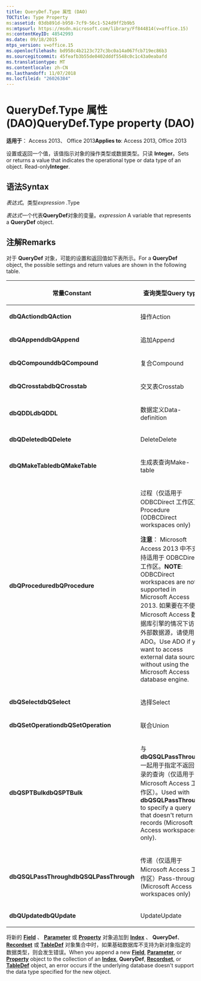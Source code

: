 ```yaml
---
title: QueryDef.Type 属性 (DAO)
TOCTitle: Type Property
ms:assetid: 03db891d-b958-7cf9-56c1-524d9ff2b9b5
ms:mtpsurl: https://msdn.microsoft.com/library/Ff844814(v=office.15)
ms:contentKeyID: 48542993
ms.date: 09/18/2015
mtps_version: v=office.15
ms.openlocfilehash: bd958c4b2123c727c3bc0a14a067fcb719ec86b3
ms.sourcegitcommit: 45feafb3b55de0402dddf5548c0c1c43a0eabafd
ms.translationtype: MT
ms.contentlocale: zh-CN
ms.lasthandoff: 11/07/2018
ms.locfileid: "26026384"
---
```

# <a name="querydeftype-property-dao"></a><span data-ttu-id="066e1-102">QueryDef.Type 属性 (DAO)</span><span class="sxs-lookup"><span data-stu-id="066e1-102">QueryDef.Type property (DAO)</span></span>


<span data-ttu-id="066e1-103">**适用于**： Access 2013、 Office 2013</span><span class="sxs-lookup"><span data-stu-id="066e1-103">**Applies to**: Access 2013, Office 2013</span></span>

<span data-ttu-id="066e1-p101">设置或返回一个值，该值指示对象的操作类型或数据类型。只读 **Integer**。</span><span class="sxs-lookup"><span data-stu-id="066e1-p101">Sets or returns a value that indicates the operational type or data type of an object. Read-only**Integer**.</span></span>

## <a name="syntax"></a><span data-ttu-id="066e1-106">语法</span><span class="sxs-lookup"><span data-stu-id="066e1-106">Syntax</span></span>

<span data-ttu-id="066e1-107">*表达式*。类型</span><span class="sxs-lookup"><span data-stu-id="066e1-107">*expression* .Type</span></span>

<span data-ttu-id="066e1-108">*表达式*一个代表**QueryDef**对象的变量。</span><span class="sxs-lookup"><span data-stu-id="066e1-108">*expression* A variable that represents a **QueryDef** object.</span></span>

## <a name="remarks"></a><span data-ttu-id="066e1-109">注解</span><span class="sxs-lookup"><span data-stu-id="066e1-109">Remarks</span></span>

<span data-ttu-id="066e1-110">对于 **QueryDef** 对象，可能的设置和返回值如下表所示。</span><span class="sxs-lookup"><span data-stu-id="066e1-110">For a **QueryDef** object, the possible settings and return values are shown in the following table.</span></span>

<table>
<colgroup>
<col style="width: 50%" />
<col style="width: 50%" />
</colgroup>
<thead>
<tr class="header">
<th><p><span data-ttu-id="066e1-111">常量</span><span class="sxs-lookup"><span data-stu-id="066e1-111">Constant</span></span></p></th>
<th><p><span data-ttu-id="066e1-112">查询类型</span><span class="sxs-lookup"><span data-stu-id="066e1-112">Query type</span></span></p></th>
</tr>
</thead>
<tbody>
<tr class="odd">
<td><p><span data-ttu-id="066e1-113"><strong>dbQAction</strong></span><span class="sxs-lookup"><span data-stu-id="066e1-113"><strong>dbQAction</strong></span></span></p></td>
<td><p><span data-ttu-id="066e1-114">操作</span><span class="sxs-lookup"><span data-stu-id="066e1-114">Action</span></span></p></td>
</tr>
<tr class="even">
<td><p><span data-ttu-id="066e1-115"><strong>dbQAppend</strong></span><span class="sxs-lookup"><span data-stu-id="066e1-115"><strong>dbQAppend</strong></span></span></p></td>
<td><p><span data-ttu-id="066e1-116">追加</span><span class="sxs-lookup"><span data-stu-id="066e1-116">Append</span></span></p></td>
</tr>
<tr class="odd">
<td><p><span data-ttu-id="066e1-117"><strong>dbQCompound</strong></span><span class="sxs-lookup"><span data-stu-id="066e1-117"><strong>dbQCompound</strong></span></span></p></td>
<td><p><span data-ttu-id="066e1-118">复合</span><span class="sxs-lookup"><span data-stu-id="066e1-118">Compound</span></span></p></td>
</tr>
<tr class="even">
<td><p><span data-ttu-id="066e1-119"><strong>dbQCrosstab</strong></span><span class="sxs-lookup"><span data-stu-id="066e1-119"><strong>dbQCrosstab</strong></span></span></p></td>
<td><p><span data-ttu-id="066e1-120">交叉表</span><span class="sxs-lookup"><span data-stu-id="066e1-120">Crosstab</span></span></p></td>
</tr>
<tr class="odd">
<td><p><span data-ttu-id="066e1-121"><strong>dbQDDL</strong></span><span class="sxs-lookup"><span data-stu-id="066e1-121"><strong>dbQDDL</strong></span></span></p></td>
<td><p><span data-ttu-id="066e1-122">数据定义</span><span class="sxs-lookup"><span data-stu-id="066e1-122">Data-definition</span></span></p></td>
</tr>
<tr class="even">
<td><p><span data-ttu-id="066e1-123"><strong>dbQDelete</strong></span><span class="sxs-lookup"><span data-stu-id="066e1-123"><strong>dbQDelete</strong></span></span></p></td>
<td><p><span data-ttu-id="066e1-124">Delete</span><span class="sxs-lookup"><span data-stu-id="066e1-124">Delete</span></span></p></td>
</tr>
<tr class="odd">
<td><p><span data-ttu-id="066e1-125"><strong>dbQMakeTable</strong></span><span class="sxs-lookup"><span data-stu-id="066e1-125"><strong>dbQMakeTable</strong></span></span></p></td>
<td><p><span data-ttu-id="066e1-126">生成表查询</span><span class="sxs-lookup"><span data-stu-id="066e1-126">Make-table</span></span></p></td>
</tr>
<tr class="even">
<td><p><span data-ttu-id="066e1-127"><strong>dbQProcedure</strong></span><span class="sxs-lookup"><span data-stu-id="066e1-127"><strong>dbQProcedure</strong></span></span></p></td>
<td><p><span data-ttu-id="066e1-128">过程（仅适用于 ODBCDirect 工作区）</span><span class="sxs-lookup"><span data-stu-id="066e1-128">Procedure (ODBCDirect workspaces only)</span></span></p><p><span data-ttu-id="066e1-129"><strong>注意</strong>： Microsoft Access 2013 中不支持适用于 ODBCDirect 工作区。</span><span class="sxs-lookup"><span data-stu-id="066e1-129"><strong>NOTE</strong>: ODBCDirect workspaces are not supported in Microsoft Access 2013.</span></span> <span data-ttu-id="066e1-130">如果要在不使用 Microsoft Access 数据库引擎的情况下访问外部数据源，请使用 ADO。</span><span class="sxs-lookup"><span data-stu-id="066e1-130">Use ADO if you want to access external data sources without using the Microsoft Access database engine.</span></span></p></td>
</tr>
<tr class="odd">
<td><p><span data-ttu-id="066e1-131"><strong>dbQSelect</strong></span><span class="sxs-lookup"><span data-stu-id="066e1-131"><strong>dbQSelect</strong></span></span></p></td>
<td><p><span data-ttu-id="066e1-132">选择</span><span class="sxs-lookup"><span data-stu-id="066e1-132">Select</span></span></p></td>
</tr>
<tr class="even">
<td><p><span data-ttu-id="066e1-133"><strong>dbQSetOperation</strong></span><span class="sxs-lookup"><span data-stu-id="066e1-133"><strong>dbQSetOperation</strong></span></span></p></td>
<td><p><span data-ttu-id="066e1-134">联合</span><span class="sxs-lookup"><span data-stu-id="066e1-134">Union</span></span></p></td>
</tr>
<tr class="odd">
<td><p><span data-ttu-id="066e1-135"><strong>dbQSPTBulk</strong></span><span class="sxs-lookup"><span data-stu-id="066e1-135"><strong>dbQSPTBulk</strong></span></span></p></td>
<td><p><span data-ttu-id="066e1-136">与 <strong>dbQSQLPassThrough</strong> 一起用于指定不返回记录的查询（仅适用于 Microsoft Access 工作区）。</span><span class="sxs-lookup"><span data-stu-id="066e1-136">Used with <strong>dbQSQLPassThrough</strong> to specify a query that doesn't return records (Microsoft Access workspaces only).</span></span></p></td>
</tr>
<tr class="even">
<td><p><span data-ttu-id="066e1-137"><strong>dbQSQLPassThrough</strong></span><span class="sxs-lookup"><span data-stu-id="066e1-137"><strong>dbQSQLPassThrough</strong></span></span></p></td>
<td><p><span data-ttu-id="066e1-138">传递（仅适用于 Microsoft Access 工作区）</span><span class="sxs-lookup"><span data-stu-id="066e1-138">Pass-through (Microsoft Access workspaces only)</span></span></p></td>
</tr>
<tr class="odd">
<td><p><span data-ttu-id="066e1-139"><strong>dbQUpdate</strong></span><span class="sxs-lookup"><span data-stu-id="066e1-139"><strong>dbQUpdate</strong></span></span></p></td>
<td><p><span data-ttu-id="066e1-140">Update</span><span class="sxs-lookup"><span data-stu-id="066e1-140">Update</span></span></p></td>
</tr>
</tbody>
</table>


<span data-ttu-id="066e1-141">将新的 **[Field](field-object-dao.md)** 、 **[Parameter](parameter-object-dao.md)** 或 **[Property](property-object-dao.md)** 对象追加到 **[Index](index-object-dao.md)** 、 **QueryDef**、 **[Recordset](recordset-object-dao.md)** 或 **[TableDef](tabledef-object-dao.md)** 对象集合中时，如果基础数据库不支持为新对象指定的数据类型，则会发生错误。</span><span class="sxs-lookup"><span data-stu-id="066e1-141">When you append a new **[Field](field-object-dao.md)**, **[Parameter](parameter-object-dao.md)**, or **[Property](property-object-dao.md)** object to the collection of an **[Index](index-object-dao.md)**, **QueryDef**, **[Recordset](recordset-object-dao.md)**, or **[TableDef](tabledef-object-dao.md)** object, an error occurs if the underlying database doesn't support the data type specified for the new object.</span></span>


